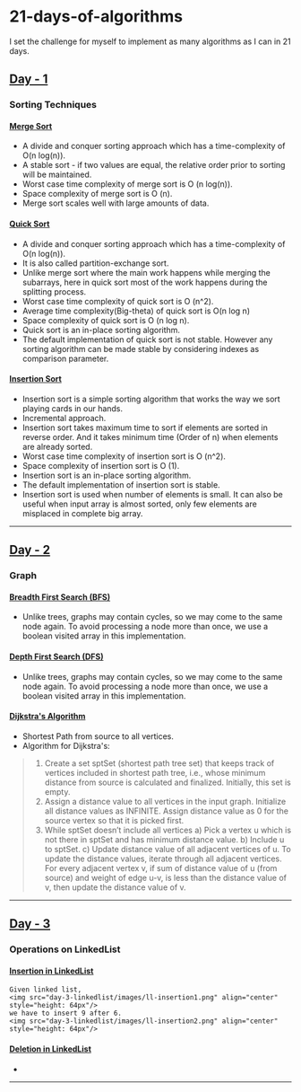 # 21-days-of-algorithms
I set the challenge for myself to implement as many algorithms as I can in 21 days.

## [Day - 1](day-1-sorting/)
### Sorting Techniques
#### [Merge Sort](day-1-sorting/merge-sort.py) 
- A divide and conquer sorting approach which has a time-complexity of O(n log(n)).
- A stable sort - if two values are equal, the relative order prior to sorting will be maintained.
- Worst case time complexity of merge sort is  O (n log(n)).
- Space complexity of merge sort is  O (n).
- Merge sort scales well with large amounts of data.

#### [Quick Sort](day-1-sorting/quick-sort.py) 
- A divide and conquer sorting approach which has a time-complexity of O(n log(n)).
- It is also called partition-exchange sort.
- Unlike merge sort where the main work happens while merging the subarrays, here in quick sort most of the work happens during the splitting process.
- Worst case time complexity of quick sort is  O (n^2).
- Average time complexity(Big-theta) of quick sort is O(n log n)
- Space complexity of quick sort is  O (n log n).
- Quick sort is an in-place sorting algorithm.
- The default implementation of quick sort is not stable. However any sorting algorithm can be made stable by considering indexes as comparison parameter. 

#### [Insertion Sort](day-1-sorting/insertion-sort.py) 
- Insertion sort is a simple sorting algorithm that works the way we sort playing cards in our hands.
- Incremental approach.
- Insertion sort takes maximum time to sort if elements are sorted in reverse order. And it takes minimum time (Order of n) when elements are already sorted.
- Worst case time complexity of insertion sort is  O (n^2).
- Space complexity of insertion sort is  O (1).
- Insertion sort is an in-place sorting algorithm.
- The default implementation of insertion sort is stable.
- Insertion sort is used when number of elements is small. It can also be useful when input array is almost sorted, only few elements are misplaced in complete big array.
---

## [Day - 2](day-2-graph/)
### Graph
#### [Breadth First Search (BFS)](day-2-graph/graph-bfs.py) 
- Unlike trees, graphs may contain cycles, so we may come to the same node again. To avoid processing a node more than once, we use a boolean visited array in this implementation.

#### [Depth First Search (DFS)](day-2-graph/graph-dfs.py) 
- Unlike trees, graphs may contain cycles, so we may come to the same node again. To avoid processing a node more than once, we use a boolean visited array in this implementation.

#### [Dijkstra's Algorithm](day-2-graph/graph-dijkstra.py) 
- Shortest Path from source to all vertices.
- Algorithm for Dijkstra's:
>1) Create a set sptSet (shortest path tree set) that keeps track of vertices included in shortest path tree, i.e., whose minimum distance from source is calculated and finalized. Initially, this set is empty.
>2) Assign a distance value to all vertices in the input graph. Initialize all distance values as INFINITE. Assign distance value as 0 for the source vertex so that it is picked first.
>3) While sptSet doesn’t include all vertices
>	a) Pick a vertex u which is not there in sptSet and has minimum distance value.
>	b) Include u to sptSet.
>	c) Update distance value of all adjacent vertices of u. To update the distance values, iterate through all adjacent vertices. For every adjacent vertex v, if sum of distance value of u (from source) and weight of edge u-v, is less than the distance value of v, then update the distance value of v.
---

## [Day - 3](/)
### Operations on LinkedList
#### [Insertion in LinkedList](day-3-linkedlist/ll-insertion.py) 
```
Given linked list,
<img src="day-3-linkedlist/images/ll-insertion1.png" align="center" style="height: 64px"/>
we have to insert 9 after 6. 
<img src="day-3-linkedlist/images/ll-insertion2.png" align="center" style="height: 64px"/>
```
#### [Deletion in LinkedList](day-3-linkedlist/ll-deletion.py) 
- 

---
